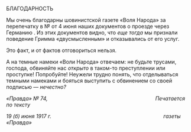 БЛАГОДАРНОСТЬ

Мы очень благодарны шовинистской газете «Воля Народа» за перепечатку в № от 4 июня наших документов о проезде через Германию . Из этих документов видно, что _еще тогда_ мы признали поведение Гримма «двусмысленным» и отказывались от его услуг.

Это факт, и от фактов отговориться нельзя.

А на темные намеки «Воли Народа» отвечаем: не будьте трусами, господа, обвиняй­те нас _открыто_ в таком-то преступлении или проступке! Попробуйте! Неужели трудно понять, что отделываться темными намеками и бояться выступить с обвинением со своей подписью — _нечестно?_

_«Правда» № 74,                                                                          Печатается по тексту_

_19 (б) июня 1917 г.                                                                             газеты «Правда»_